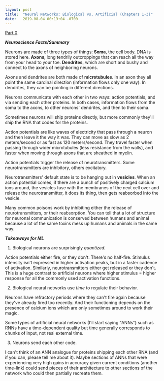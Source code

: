 ```yaml
---
layout: post
title:  "Neural Networks: Biological vs. Artificial (Chapters 1-3)"
date:   2019-08-04 00:13:04 -0700
---
```

[Part 0](https://zswitten.github.io/2019/08/04/neuroscience-neural-networks-0.html)

***Neuroscience Facts/Summary***

Neurons are made of three types of things:
**Soma**, the cell body. DNA is stored here.
**Axons**, long tendrily outcroppings that can reach all the way from your head to your toe.
**Dendrites**, which are short and bushy and connect to the axons of neighboring neurons.

Axons and dendrites are both made of **microtubules**. In an axon they all point the same cardinal direction (information flows only one way). In dendrites, they can be pointing in different directions.

Neurons communicate with each other in two ways: action potentials, and via sending each other proteins. In both cases, information flows from the soma to the axons, to other neurons' dendrites, and then to their soma.

Sometimes neurons will ship proteins directly, but more commonly they'll ship the RNA that codes for the proteins.

Action potentials are like waves of electricity that pass through a neuron and then leave it the way it was. They can move as slow as 2 meters/second or as fast as 120 meters/second. They travel faster when passing through wider microtubules (less resistance from the walls), and faster when moving through axons that are sheathed in myelin.

Action potentials trigger the release of neurotransmitters. Some neurotransmitters are inhibitory, others excitatory.

Neurotransmitters' default state is to be hanging out in **vesicles**. When an action potential comes, if there are a bunch of positively charged calcium ions around, the vesicles fuse with the membranes of the next cell over and release the neurotransmitter, it does its thing, then gets reabsorbed into the vesicle.

Many common poisons work by inhibiting either the release of neurotransmitters, or their reabsorption. You can tell that a lot of structure for neuronal communication is conserved between humans and animal because a lot of the same toxins mess up humans and animals in the same way.

***Takeaways for ML***
1. Biological neurons are surprisingly *quantized.*

Action potentials either fire, or they don't. There's no half-fire. Stimulus intensity isn't expressed in higher activation peaks, but in a faster cadence of activation. Similarly, neurotransmitters either get released or they don't. This is a huge contrast to artificial neurons where higher stimulus = higher response for all the commonly used activation functions.

2. Biological neural networks use *time* to regulate their behavior.

Neurons have refractory periods where they can't fire again because they've already fired too recently. And their functioning depends on the presence of calcium ions which are only sometimes around to work their magic.

Some types of artificial neural networks (I'll start saying "ANNs") such as RNNs have a time-dependent quality but time generally corresponds to chunks of input, not real external time.

3. Neurons send each other code.

I can't think of an ANN analogue for proteins shipping each other RNA (and if you can, please tell me about it). Maybe sections of ANNs that were experiencing very high gains in accuracy given current conditions (another time-link) could send pieces of their architecture to other sections of the network who could then partially recreate them.
